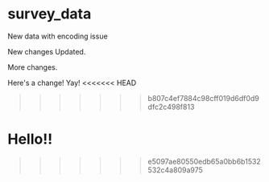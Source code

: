 # survey_data

New data with encoding issue

New changes
Updated.

More changes.

Here's a change! Yay!
<<<<<<< HEAD
>>>>>>> b807c4ef7884c98cff019d6df0d9dfc2c498f813

Hello!!
=======
>>>>>>> e5097ae80550edb65a0bb6b1532532c4a809a975
